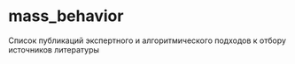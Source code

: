 # mass_behavior
Список публикаций экспертного и алгоритмического подходов к отбору источников литературы
